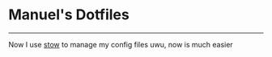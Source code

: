 # Manuel's **Dotfiles**

---

Now I use [stow](https://www.gnu.org/software/stow/) to manage my config files
uwu, now is much easier
